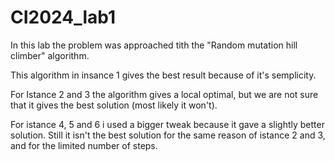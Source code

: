 # CI2024_lab1

In this lab the problem was approached tith the "Random mutation hill climber" algorithm.

This algorithm in insance 1 gives the best result because of it's semplicity.

For Istance 2 and 3 the algorithm gives a local optimal, but we are not sure that it gives the best solution (most likely it won't).

For istance 4, 5 and 6 i used a bigger tweak because it gave a slightly better solution. Still it isn't the best solution for the same reason of istance
2 and 3, and for the limited number of steps.
